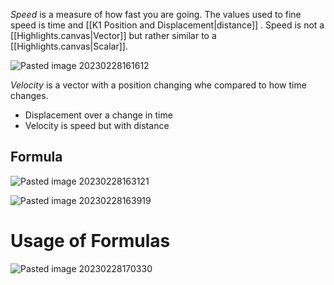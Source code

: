 _Speed_ is a measure of how fast you are going. The values used to fine speed is time and [[K1 Position and Displacement|distance]] . Speed is not a [[Highlights.canvas|Vector]] but rather similar to a [[Highlights.canvas|Scalar]].

![Pasted image 20230228161612](https://user-images.githubusercontent.com/80181145/223285538-cdd130f0-f3f7-4963-a2ab-30e5b590abb4.png)

_Velocity_ is a vector with a position changing whe compared to how time changes.
* Displacement over a change in time
* Velocity is speed but with distance

## Formula

![Pasted image 20230228163121](https://user-images.githubusercontent.com/80181145/223285646-297f447a-08ef-4211-8297-b2ef1a76fc5e.png)

![Pasted image 20230228163919](https://user-images.githubusercontent.com/80181145/223285670-65536f1a-03c2-45c1-9e6b-10cc8a2654ec.png)

# Usage of Formulas

![Pasted image 20230228170330](https://user-images.githubusercontent.com/80181145/223285692-a0078b30-91ad-4d62-831a-8c8fc70e4ea6.png)
